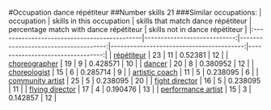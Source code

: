 #Occupation dance répétiteur
##Number skills 21
###Similar occupations:
| occupation                                  |   skills in this occupation |   skills that match dance répétiteur |   percentage match with dance répétiteur |   skills not in dance répétiteur |
|:--------------------------------------------|----------------------------:|-------------------------------------:|-----------------------------------------:|---------------------------------:|
| [répétiteur](répétiteur.md)                 |                          23 |                                   11 |                                 0.52381  |                               12 |
| [choreographer](choreographer.md)           |                          19 |                                    9 |                                 0.428571 |                               10 |
| [dancer](dancer.md)                         |                          20 |                                    8 |                                 0.380952 |                               12 |
| [choreologist](choreologist.md)             |                          15 |                                    6 |                                 0.285714 |                                9 |
| [artistic coach](artistic_coach.md)         |                          11 |                                    5 |                                 0.238095 |                                6 |
| [community artist](community_artist.md)     |                          25 |                                    5 |                                 0.238095 |                               20 |
| [fight director](fight_director.md)         |                          16 |                                    5 |                                 0.238095 |                               11 |
| [flying director](flying_director.md)       |                          17 |                                    4 |                                 0.190476 |                               13 |
| [performance artist](performance_artist.md) |                          15 |                                    3 |                                 0.142857 |                               12 |
